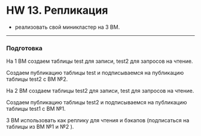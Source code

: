 # HW 13. Репликация
- реализовать свой миникластер на 3 ВМ. 
<hr>
 
### Подготовка

На 1 ВМ создаем таблицы test для записи, test2 для запросов на чтение.

Создаем публикацию таблицы test и подписываемся на публикацию таблицы test2 с ВМ №2.

На 2 ВМ создаем таблицы test2 для записи, test для запросов на чтение.

Создаем публикацию таблицы test2 и подписываемся на публикацию таблицы test1 с ВМ №1.

3 ВМ использовать как реплику для чтения и бэкапов (подписаться на таблицы из ВМ №1 и №2 ).
